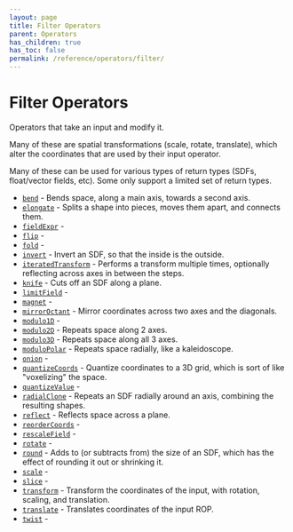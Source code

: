 ```yaml
---
layout: page
title: Filter Operators
parent: Operators
has_children: true
has_toc: false
permalink: /reference/operators/filter/
---
```


# Filter Operators

Operators that take an input and modify it.

Many of these are spatial transformations (scale, rotate, translate), which
alter the coordinates that are used by their input operator.

Many of these can be used for various types of return types (SDFs,
float/vector fields, etc). Some only support a limited set of return types.

* [`bend`](bend/) - Bends space, along a main axis, towards a second axis.
* [`elongate`](elongate/) - Splits a shape into pieces, moves them apart, and connects them.
* [`fieldExpr`](fieldExpr/) - 
* [`flip`](flip/) - 
* [`fold`](fold/) - 
* [`invert`](invert/) - Invert an SDF, so that the inside is the outside.
* [`iteratedTransform`](iteratedTransform/) - Performs a transform multiple times, optionally reflecting across axes in between the steps.
* [`knife`](knife/) - Cuts off an SDF along a plane.
* [`limitField`](limitField/) - 
* [`magnet`](magnet/) - 
* [`mirrorOctant`](mirrorOctant/) - Mirror coordinates across two axes and the diagonals.
* [`modulo1D`](modulo1D/) - 
* [`modulo2D`](modulo2D/) - Repeats space along 2 axes.
* [`modulo3D`](modulo3D/) - Repeats space along all 3 axes.
* [`moduloPolar`](moduloPolar/) - Repeats space radially, like a kaleidoscope.
* [`onion`](onion/) - 
* [`quantizeCoords`](quantizeCoords/) - Quantize coordinates to a 3D grid, which is sort of like "voxelizing" the space.
* [`quantizeValue`](quantizeValue/) - 
* [`radialClone`](radialClone/) - Repeats an SDF radially around an axis, combining the resulting shapes.
* [`reflect`](reflect/) - Reflects space across a plane.
* [`reorderCoords`](reorderCoords/) - 
* [`rescaleField`](rescaleField/) - 
* [`rotate`](rotate/) - 
* [`round`](round/) - Adds to (or subtracts from) the size of an SDF, which has the effect of rounding it out or shrinking it.
* [`scale`](scale/) - 
* [`slice`](slice/) - 
* [`transform`](transform/) - Transform the coordinates of the input, with rotation, scaling, and translation.
* [`translate`](translate/) - Translates coordinates of the input ROP.
* [`twist`](twist/) -
